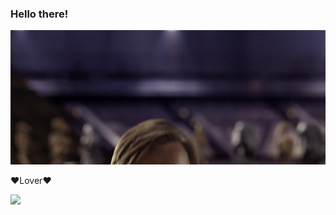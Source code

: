 ### Hello there!

![](/MeagerHardtofindAlbertosaurus-size_restricted.gif)  


❤️Lover❤️

![](https://komarev.com/ghpvc/?username=EmaanFarhat)
